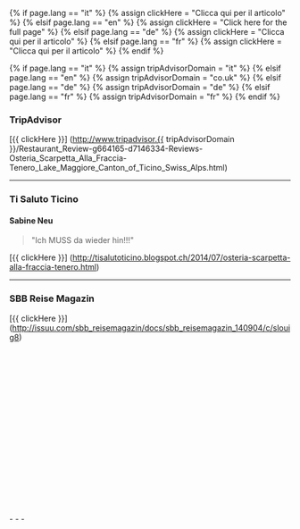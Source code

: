 {% if page.lang == "it" %} {% assign clickHere = "Clicca qui per il articolo" %}
{% elsif page.lang == "en" %} {% assign clickHere = "Click here for the full page" %}
{% elsif page.lang == "de" %} {% assign clickHere = "Clicca qui per il articolo" %}
{% elsif page.lang == "fr" %} {% assign clickHere = "Clicca qui per il articolo" %}
{% endif %}

{% if page.lang == "it" %} {% assign tripAdvisorDomain = "it" %}
{% elsif page.lang == "en" %} {% assign tripAdvisorDomain = "co.uk" %}
{% elsif page.lang == "de" %} {% assign tripAdvisorDomain = "de" %}
{% elsif page.lang == "fr" %} {% assign tripAdvisorDomain = "fr" %}
{% endif %}



### TripAdvisor
[{{ clickHere }}] (http://www.tripadvisor.{{ tripAdvisorDomain }}/Restaurant_Review-g664165-d7146334-Reviews-Osteria_Scarpetta_Alla_Fraccia-Tenero_Lake_Maggiore_Canton_of_Ticino_Swiss_Alps.html) 
- - - 

### Ti Saluto Ticino
#### Sabine Neu 
> "Ich MUSS da wieder hin!!!"  

[{{ clickHere }}] (http://tisalutoticino.blogspot.ch/2014/07/osteria-scarpetta-alla-fraccia-tenero.html)
- - - 

### SBB Reise Magazin

[{{ clickHere }}] (http://issuu.com/sbb_reisemagazin/docs/sbb_reisemagazin_140904/c/slouig8)
<div data-configid="13951617/9691137" style="width: 400px; height: 294px;" class="issuuembed"></div><script type="text/javascript" src="//e.issuu.com/embed.js" async="true"></script>
- - -

